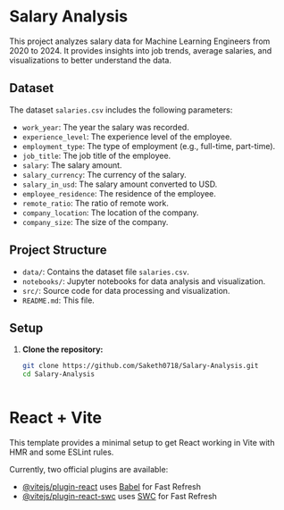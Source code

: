 # Salary Analysis

This project analyzes salary data for Machine Learning Engineers from 2020 to 2024. It provides insights into job trends, average salaries, and visualizations to better understand the data.

## Dataset

The dataset `salaries.csv` includes the following parameters:
- `work_year`: The year the salary was recorded.
- `experience_level`: The experience level of the employee.
- `employment_type`: The type of employment (e.g., full-time, part-time).
- `job_title`: The job title of the employee.
- `salary`: The salary amount.
- `salary_currency`: The currency of the salary.
- `salary_in_usd`: The salary amount converted to USD.
- `employee_residence`: The residence of the employee.
- `remote_ratio`: The ratio of remote work.
- `company_location`: The location of the company.
- `company_size`: The size of the company.

## Project Structure

- `data/`: Contains the dataset file `salaries.csv`.
- `notebooks/`: Jupyter notebooks for data analysis and visualization.
- `src/`: Source code for data processing and visualization.
- `README.md`: This file.

## Setup

1. **Clone the repository:**
   ```sh
   git clone https://github.com/Saketh0718/Salary-Analysis.git
   cd Salary-Analysis



# React + Vite

This template provides a minimal setup to get React working in Vite with HMR and some ESLint rules.

Currently, two official plugins are available:

- [@vitejs/plugin-react](https://github.com/vitejs/vite-plugin-react/blob/main/packages/plugin-react/README.md) uses [Babel](https://babeljs.io/) for Fast Refresh
- [@vitejs/plugin-react-swc](https://github.com/vitejs/vite-plugin-react-swc) uses [SWC](https://swc.rs/) for Fast Refresh
